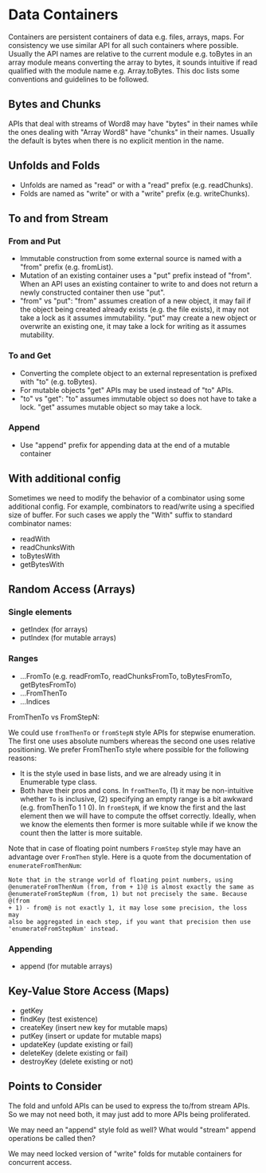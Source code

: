 # Data Containers

Containers are persistent containers of data e.g. files, arrays, maps. For
consistency we use similar API for all such containers where possible. Usually
the API names are relative to the current module e.g. toBytes in an array
module means converting the array to bytes, it sounds intuitive if read
qualified with the module name e.g. Array.toBytes. This doc lists some
conventions and guidelines to be followed.

## Bytes and Chunks

APIs that deal with streams of Word8 may have "bytes" in their names
while the ones dealing with "Array Word8" have "chunks" in their
names. Usually the default is bytes when there is no explicit mention in
the name.

## Unfolds and Folds

* Unfolds are named as "read" or with a "read" prefix (e.g. readChunks).
* Folds are named as "write" or with a "write" prefix (e.g. writeChunks).

## To and from Stream

### From and Put

* Immutable construction from some external source is named with a "from"
  prefix (e.g.  fromList).
* Mutation of an existing container uses a "put" prefix instead of "from". When
  an API uses an existing container to write to and does not return a newly
  constructed container then use "put".
* "from" vs "put": "from" assumes creation of a new object, it may fail if the
  object being created already exists (e.g. the file exists), it may not take a
  lock as it assumes immutability. "put" may create a new object or overwrite
  an existing one, it may take a lock for writing as it assumes mutability.

### To and Get

* Converting the complete object to an external representation is prefixed with
  "to" (e.g. toBytes).
* For mutable objects "get" APIs may be used instead of "to" APIs.
* "to" vs "get": "to" assumes immutable object so does not have to take a lock.
  "get" assumes mutable object so may take a lock.

### Append

* Use "append" prefix for appending data at the end of a mutable container

## With additional config

Sometimes we need to modify the behavior of a combinator using some additional
config. For example, combinators to read/write using a specified size of
buffer. For such cases we apply the "With" suffix to standard combinator names:

* readWith
* readChunksWith
* toBytesWith
* getBytesWith

## Random Access (Arrays)

### Single elements

* getIndex (for arrays)
* putIndex (for mutable arrays)

### Ranges

* ...FromTo (e.g. readFromTo, readChunksFromTo, toBytesFromTo, getBytesFromTo)
* ...FromThenTo
* ...Indices

FromThenTo vs FromStepN:

We could use `fromThenTo` or `fromStepN` style APIs for stepwise
enumeration. The first one uses absolute numbers whereas the second one
uses relative positioning. We prefer FromThenTo style where possible for
the following reasons:

* It is the style used in base lists, and we are already using it in Enumerable
  type class.
* Both have their pros and cons. In `fromThenTo`, (1) it may be
  non-intuitive whether `To` is inclusive, (2) specifying an empty range
  is a bit awkward (e.g. fromThenTo 1 1 0). In `fromStepN`, if we know
  the first and the last element then we will have to compute the offset
  correctly. Ideally, when we know the elements then former is more
  suitable while if we know the count then the latter is more suitable.

Note that in case of floating point numbers `FromStep` style may have an
advantage over `FromThen` style. Here is a quote from the documentation of
`enumerateFromThenNum`:

```
Note that in the strange world of floating point numbers, using
@enumerateFromThenNum (from, from + 1)@ is almost exactly the same as
@enumerateFromStepNum (from, 1) but not precisely the same. Because @(from
+ 1) - from@ is not exactly 1, it may lose some precision, the loss may
also be aggregated in each step, if you want that precision then use
'enumerateFromStepNum' instead.
```

### Appending

* append (for mutable arrays)

## Key-Value Store Access (Maps)

* getKey
* findKey (test existence)
* createKey (insert new key for mutable maps)
* putKey (insert or update for mutable maps)
* updateKey (update existing or fail)
* deleteKey  (delete existing or fail)
* destroyKey (delete existing or not)

## Points to Consider

The fold and unfold APIs can be used to express the to/from stream APIs. So we
may not need both, it may just add to more APIs being proliferated.

We may need an "append" style fold as well? What would "stream" append
operations be called then?

We may need locked version of "write" folds for mutable containers for
concurrent access.
